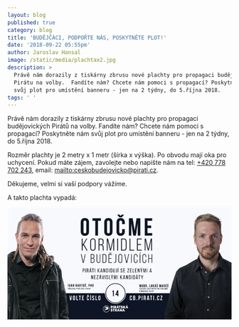```yaml
---
layout: blog
published: true
category: blog
title: 'BUDĚJČÁCI, PODPOŘTE NÁS, POSKYTNĚTE PLOT!'
date: '2018-09-22 05:55pm'
author: Jaroslav Hansal
image: /static/media/plachtax2.jpg
description: >
  Právě nám dorazily z tiskárny zbrusu nové plachty pro propagaci budějovických
  Pirátu na volby.  Fandíte nám? Chcete nám pomoci s propagací? Poskytněte nám
  svůj plot pro umístění banneru - jen na 2 týdny, do 5.října 2018. 
tags: ' '
---
```

Právě nám dorazily z tiskárny zbrusu nové plachty pro propagaci budějovických Pirátů na volby.  Fandíte nám? Chcete nám pomoci s propagací? Poskytněte nám svůj plot pro umístění banneru - jen na 2 týdny, do 5.října 2018. 

Rozměr plachty je 2 metry x 1 metr (šírka x výška). Po obvodu mají oka pro uchycení. Pokud máte zájem, zavolejte nebo napište nám na tel: [+420 778 702 243](tel:778702243), email: <mailto:ceskobudejovicko@pirati.cz>.

Děkujeme, velmi si vaší podpory vážíme.

A takto plachta vypadá:

![null](/static/media/plachtapiratis.jpg)
